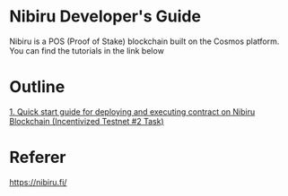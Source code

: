 # Nibiru Developer's Guide
Nibiru is a POS (Proof of Stake) blockchain built on the Cosmos platform.
You can find the tutorials in the link below
# Outline
[1. Quick start guide for deploying and executing contract on Nibiru Blockchain (Incentivized Testnet #2 Task)](https://github.com/bitberi/Nibiru-Guide/blob/main/deploy%20contract%20on%20Nibiru%20Blockchain.md)

# Referer
https://nibiru.fi/
